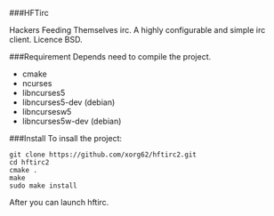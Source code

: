 ###HFTirc

Hackers Feeding Themselves irc. A highly configurable and simple irc client.
Licence BSD.

###Requirement
Depends need to compile the project.

* cmake
* ncurses
* libncurses5
* libncurses5-dev (debian)
* libncursesw5
* libncurses5w-dev (debian)

###Install
 To insall the project:

    git clone https://github.com/xorg62/hftirc2.git
    cd hftirc2
    cmake .
    make
    sudo make install

After you can launch hftirc.
